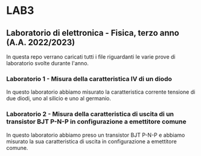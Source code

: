 # LAB3
## Laboratorio di elettronica - Fisica, terzo anno (A.A. 2022/2023)

In questa repo verrano caricati tutti i file riguardanti le varie prove di laboratorio svolte durante l'anno.

### Laboratorio 1 - Misura della caratteristica IV di un diodo
In questo laboratorio abbiamo misurato la caratteristica corrente tensione di due diodi, uno al silicio e uno al germanio.

### Laboratorio 2 - Misura della caratteristica di uscita di un transistor BJT P-N-P in configurazione a emettitore comune
In questo laboratorio abbiamo preso un transistor BJT P-N-P e abbiamo misurato la sua caratteristica di uscita in configurazione a emettitore comune.

